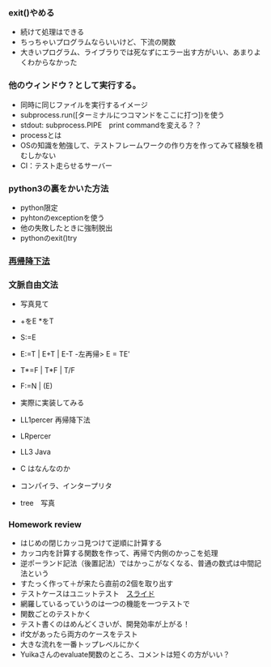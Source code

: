 ### exit()やめる
* 続けて処理はできる
* ちっちゃいプログラムならいいけど、下流の関数
* 大きいプログラム、ライブラりでは死なずにエラー出す方がいい、あまりよくわからなかった

### 他のウィンドウ？として実行する。
* 同時に同じファイルを実行するイメージ 
* subprocess.run([ターミナルにつコマンドをここに打つ])を使う
* stdout: subprocess.PIPE　print commandを変える？？
* processとは
* OSの知識を勉強して、テストフレームワークの作り方を作ってみて経験を積むしかない
* CI：テスト走らせるサーバー

### python3の裏をかいた方法
* python限定
* pyhtonのexceptionを使う
* 他の失敗したときに強制脱出
* pythonのexit()try

### [再帰降下法](https://github.com/xharaken/step2/blob/master/calculator_ll.py)

### 文脈自由文法
* 写真見て
* +をE *をT
* S:=E
* E:=T | E+T | E-T -左再帰> E = TE' 
* T*=F | T*F | T/F
* F:=N | (E)
* 実際に実装してみる

* LL1percer 再帰降下法
* LRpercer
* LL3 Java
* C はなんなのか
* コンパイラ、インタープリタ
* tree　写真

### Homework review
* はじめの閉じカッコ見つけて逆順に計算する
* カッコ内を計算する関数を作って、再帰で内側のかっこを処理
* 逆ポーランド記法（後置記法）ではかっこがなくなる、普通の数式は中間記法という
* すたっく作って＋が来たら直前の2個を取り出す
* テストケースはユニットテスト　[スライド](https://docs.google.com/presentation/d/1SurFYaYqNJ3wWi1fbDkpy7JHvrtymE37n7HcstoNhS4/edit?slide=id.g237468fbe24_1_104#slide=id.g237468fbe24_1_104)
* 網羅しているっていうのは一つの機能を一つテストで
* 関数ごとのテストかく
* テスト書くのはめんどくさいが、開発効率が上がる！
* if文があったら両方のケースをテスト
* 大きな流れを一番トップレベルにかく
* Yuikaさんのevaluate関数のところ、コメントは短くの方がいい？
